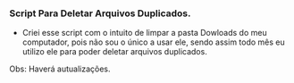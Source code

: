 ### Script Para Deletar Arquivos Duplicados.

- Criei esse script com o intuito de limpar a pasta Dowloads do meu computador, pois não sou o único a usar ele, sendo assim todo mês eu utilizo ele para poder deletar arquivos duplicados.


Obs: Haverá autualizações.
